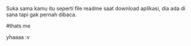 Suka sama kamu itu seperti file readme saat download aplikasi, dia ada di sana tapi gak pernah dibaca.

#thats me

yhaaaa :v
